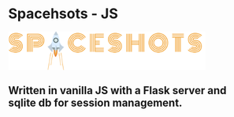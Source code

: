 # Spacehsots - JS
<img src="web_app/app/static/images/draft1_min.png" align="center" width="400">

## Written in vanilla JS with a Flask server and sqlite db for session management.
